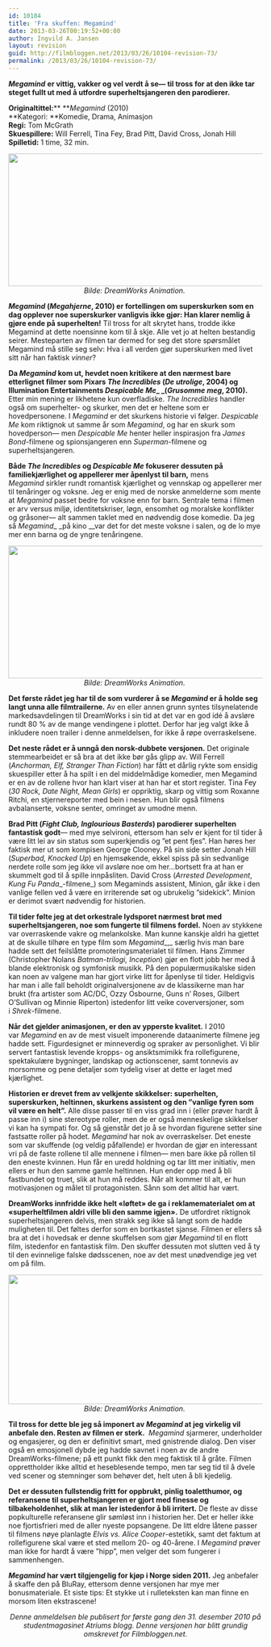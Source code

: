 ```yaml
---
id: 10184
title: 'Fra skuffen: Megamind'
date: 2013-03-26T00:19:52+00:00
author: Ingvild A. Jansen
layout: revision
guid: http://filmbloggen.net/2013/03/26/10104-revision-73/
permalink: /2013/03/26/10104-revision-73/
---
```

**_Megamind_** **er vittig, vakker og vel verdt å se— til tross for at den ikke tar steget fullt ut med å utfordre superheltsjangeren den parodierer.<!--more-->**

**Originaltittel:**** **_Megamind_ (2010)  
**Kategori: **Komedie, Drama, Animasjon  
**Regi:** Tom McGrath  
**Skuespillere:** Will Ferrell, Tina Fey, Brad Pitt, David Cross, Jonah Hill  
**Spilletid:** 1 time, 32 min.

<p style="text-align: center">
  <a href="http://filmbloggen.net/2013/03/25/fra-skuffen-megamind/megamind2/" rel="attachment wp-att-10110"><img class="aligncenter size-large wp-image-10110" src="http://filmbloggen.net/wp-content/uploads//2013/03/Megamind2-620x263.jpg" alt="" width="620" height="263" /></a><em>Bilde: DreamWorks Animation. </em>
</p>

**_Megamind_ (_Megahjerne_, 2010) er fortellingen om superskurken som en dag opplever noe superskurker vanligvis ikke gjør: Han klarer nemlig å gjøre ende på superhelten!** Til tross for alt skrytet hans, trodde ikke Megamind at dette noensinne kom til å skje. Alle vet jo at helten bestandig seirer. Mesteparten av filmen tar dermed for seg det store spørsmålet Megamind må stille seg selv: Hva i all verden gjør superskurken med livet sitt når han faktisk _vinner_?

**Da _Megamind_ kom ut, hevdet noen kritikere at den nærmest bare etterlignet filmer som Pixars _The Incredibles_ (_De utrolige_, 2004) og Illumination Entertainments _Despicable Me__ _(_Grusomme meg_, 2010).** Etter min mening er likhetene kun overfladiske. _The Incredibles_ handler også om superhelter- og skurker, men det er heltene som er hovedpersonene. I _Megamind_ er det skurkens historie vi følger. _Despicable Me_ kom riktignok ut samme år som _Megamind_, og har en skurk som hovedperson— men _Despicable Me_ henter heller inspirasjon fra _James Bond_-filmene og spionsjangeren enn _Superman_-filmene og superheltsjangeren.

**Både _The Incredibles_ og _Despicable Me_ fokuserer dessuten på familiekjærlighet og appellerer mer åpenlyst til barn,** mens _Megamind_ sirkler rundt romantisk kjærlighet og vennskap og appellerer mer til tenåringer og voksne. Jeg er enig med de norske anmelderne som mente at _Megamind_ passet bedre for voksne enn for barn. Sentrale tema i filmen er arv versus miljø, identitetskriser, løgn, ensomhet og moralske konflikter og gråsoner— alt sammen taklet med en nødvendig dose komedie. Da jeg så _Megamind__ _på kino __var det for det meste voksne i salen, og de lo mye mer enn barna og de yngre tenåringene.

<p style="text-align: center">
  <a href="http://filmbloggen.net/2013/03/25/fra-skuffen-megamind/megamind1/" rel="attachment wp-att-10109"><img class="aligncenter size-large wp-image-10109" src="http://filmbloggen.net/wp-content/uploads//2013/03/Megamind1-620x263.jpg" alt="" width="620" height="263" /></a><em>Bilde: DreamWorks Animation. </em>
</p>

**Det første rådet jeg har til de som vurderer å se _Megamind_ er å holde seg langt unna alle filmtrailerne.** Av en eller annen grunn syntes tilsynelatende markedsavdelingen til DreamWorks i sin tid at det var en god idé å avsløre rundt 80 % av de mange vendingene i plottet. Derfor har jeg valgt ikke å inkludere noen trailer i denne anmeldelsen, for ikke å røpe overraskelsene.

**Det neste rådet er å unngå den norsk-dubbete versjonen.** Det originale stemmearbeidet er så bra at det ikke bør gås glipp av. Will Ferrell (_Anchorman, Elf, Stranger Than Fiction_) har fått et dårlig rykte som ensidig skuespiller etter å ha spilt i en del middelmådige komedier, men Megamind er en av de rollene hvor han klart viser at han har et stort register. Tina Fey (_30 Rock, Date Night, Mean Girls_) er oppriktig, skarp og vittig som Roxanne Ritchi, en stjernereporter med bein i nesen. Hun blir også filmens avbalanserte, voksne senter, omringet av umodne menn.

**Brad Pitt (_Fight Club, Inglourious Basterds_) parodierer superhelten fantastisk godt**— med mye selvironi, ettersom han selv er kjent for til tider å være litt lei av sin status som superkjendis og ”et pent fjes”. Han høres her faktisk mer ut som kompisen George Clooney. På sin side setter Jonah Hill (_Superbad, Knocked Up_) en hjemsøkende, ekkel spiss på sin sedvanlige nerdete rolle som jeg ikke vil avsløre noe om her…bortsett fra at han er skummelt god til å spille innpåsliten. David Cross (_Arrested Development_, _Kung Fu Panda__-filmene_) som Megaminds assistent, Minion, går ikke i den vanlige fellen ved å være en irriterende søt og ubrukelig ”sidekick”. Minion er derimot svært nødvendig for historien.

**Til tider følte jeg at det orkestrale lydsporet nærmest brøt med superheltsjangeren, noe som fungerte til filmens fordel.** Noen av stykkene var overraskende vakre og melankolske. Man kunne kanskje aldri ha gjettet at de skulle tilhøre en type film som _Megamind__,_ særlig hvis man bare hadde sett det feilslåtte promoteringsmaterialet til filmen. Hans Zimmer (Christopher Nolans _Batman-trilogi, Inception_) gjør en flott jobb her med å blande elektronisk og symfonisk musikk. På den populærmusikalske siden kan noen av valgene man har gjort virke litt for åpenlyse til tider. Heldigvis har man i alle fall beholdt originalversjonene av de klassikerne man har brukt (fra artister som AC/DC, Ozzy Osbourne, Guns n’ Roses, Gilbert O’Sullivan og Minnie Riperton) istedenfor litt veike coverversjoner, som i _Shrek_-filmene.

<div class="video-shortcode">
</div>

**Når det gjelder animasjonen, er den av ypperste kvalitet.** I 2010 var _Megamind_ en av de mest visuelt imponerende dataanimerte filmene jeg hadde sett. Figurdesignet er minneverdig og spraker av personlighet. Vi blir servert fantastisk levende kropps- og ansiktsmimikk fra rollefigurene, spektakulære bygninger, landskap og actionscener, samt tonnevis av morsomme og pene detaljer som tydelig viser at dette er laget med kjærlighet.

**Historien er drevet frem av velkjente skikkelser: superhelten, superskurken, heltinnen, skurkens assistent og den ”vanlige fyren som vil være en helt”.** Alle disse passer til en viss grad inn i (eller prøver hardt å passe inn i) sine stereotype roller, men de er også menneskelige skikkelser vi kan ha sympati for. Og så gjenstår det jo å se hvordan figurene setter sine fastsatte roller på hodet. _Megamind_ har nok av overraskelser. Det eneste som var skuffende (og veldig påfallende) er hvordan de gjør en interessant vri på de faste rollene til alle mennene i filmen— men bare ikke på rollen til den eneste kvinnen. Hun får en uredd holdning og tar litt mer initiativ, men ellers er hun den samme gamle heltinnen. Hun ender opp med å bli fastbundet og truet, slik at hun må reddes. Når alt kommer til alt, er hun motivasjonen og målet til protagonisten. Sånn som det alltid har vært.

**DreamWorks innfridde ikke helt &laquo;løftet&raquo; de ga i reklamematerialet om at &laquo;superheltfilmen aldri ville bli den samme igjen&raquo;.** De utfordret riktignok superheltsjangeren delvis, men strakk seg ikke så langt som de hadde muligheten til. Det føltes derfor som en bortkastet sjanse. Filmen er ellers så bra at det i hovedsak er denne skuffelsen som gjør _Megamind_ til en flott film, istedenfor en fantastisk film. Den skuffer dessuten mot slutten ved å ty til den evinnelige falske dødsscenen, noe av det mest unødvendige jeg vet om på film.

<p style="text-align: center">
  <a href="http://filmbloggen.net/2013/03/25/fra-skuffen-megamind/megamind3/" rel="attachment wp-att-10111"><img class="aligncenter size-large wp-image-10111" src="http://filmbloggen.net/wp-content/uploads//2013/03/Megamind3-620x257.jpg" alt="" width="620" height="257" /></a><em>Bilde: DreamWorks Animation. </em>
</p>

**Til tross for dette ble jeg så imponert av _Megamind_ at jeg virkelig vil anbefale den. Resten av filmen er sterk.**  _Megamind_ sjarmerer, underholder og engasjerer, og den er definitivt smart, med gnistrende dialog. Den viser også en emosjonell dybde jeg hadde savnet i noen av de andre DreamWorks-filmene; på ett punkt fikk den meg faktisk til å gråte. Filmen opprettholder ikke alltid et heseblesende tempo, men tar seg tid til å dvele ved scener og stemninger som behøver det, helt uten å bli kjedelig.

**Det er dessuten fullstendig fritt for oppbrukt, pinlig toaletthumor, og referansene til superheltsjangeren er gjort med finesse og tilbakeholdenhet, slik at man ler istedenfor å bli irritert.** De fleste av disse popkulturelle referansene glir sømløst inn i historien her. Det er heller ikke noe fjortisfrieri med de aller nyeste popsangene. De litt eldre låtene passer til filmens nøye planlagte _Elvis vs. Alice Cooper_-estetikk, samt det faktum at rollefigurene skal være et sted mellom 20- og 40-årene. I _Megamind_ prøver man ikke for hardt å være ”hipp”, men velger det som fungerer i sammenhengen.

**_Megamind_ har vært tilgjengelig for kjøp i Norge siden 2011.** Jeg anbefaler å skaffe den på BluRay, ettersom denne versjonen har mye mer bonusmateriale. Et siste tips: Et stykke ut i rulleteksten kan man finne en morsom liten ekstrascene!

<p style="text-align: center">
  <em>Denne anmeldelsen ble publisert for første gang den 31. desember 2010 på studentmagasinet Atriums blogg. Denne versjonen har blitt grundig omskrevet for Filmbloggen.net.</em>
</p>